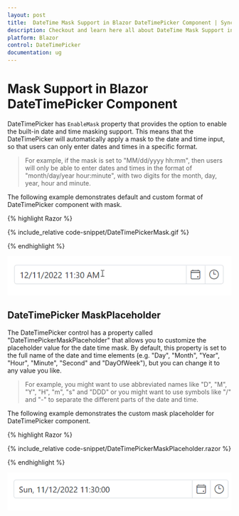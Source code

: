 ```yaml
---
layout: post
title:  DateTime Mask Support in Blazor DateTimePicker Component | Syncfusion
description: Checkout and learn here all about DateTime Mask Support in Syncfusion Blazor DateTimePicker component and much more.
platform: Blazor
control: DateTimePicker
documentation: ug
---
```


# Mask Support in Blazor DateTimePicker Component

DateTimePicker has `EnableMask` property that provides the option to enable the built-in date and time masking support. This means that the DateTimePicker will automatically apply a mask to the date and time input, so that users can only enter dates and times in a specific format. 

 > For example, if the mask is set to "MM/dd/yyyy hh:mm", then users will only be able to enter dates and times in the format of "month/day/year hour:minute", with two digits for the month, day, year, hour and minute.

The following example demonstrates default and custom format of DateTimePicker component with mask.

{% highlight Razor %}

{% include_relative code-snippet/DateTimePickerMask.gif %}

{% endhighlight %}

![Blazor DateTimePicker with EnableMask](./images/DateTimePickerMask.gif)

## DateTimePicker MaskPlaceholder

The DateTimePicker control has a property called "DateTimePickerMaskPlaceholder" that allows you to customize the placeholder value for the date time mask. By default, this property is set to the full name of the date and time elements (e.g. "Day", "Month", "Year", "Hour", "Minute", "Second" and "DayOfWeek"), but you can change it to any value you like. 

> For example, you might want to use abbreviated names like "D", "M", "Y", "H", "m", "s" and "DDD" or you might want to use symbols like "/" and "-" to separate the different parts of the date and time.

The following example demonstrates the custom mask placeholder for DateTimePicker component.

{% highlight Razor %}

{% include_relative code-snippet/DateTimePickerMaskPlaceholder.razor %}

{% endhighlight %}

![Blazor DateTimePicker Mask Support with MaskPlaceholder](./images/DateTimePickerMaskPlaceholder.gif)
